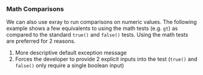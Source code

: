 ### Math Comparisons

We can also use exray to run comparisons on numeric values. The following example shows a few equivalents to using the math tests (e.g. `gt`) as compared to the standard `true()` and `false()` tests. Using the math tests are preferred for 2 reasons.

1. More descriptive default exception message
1. Forces the developer to provide 2 explicit inputs into the test (`true()` and `false()` only require a single boolean input)